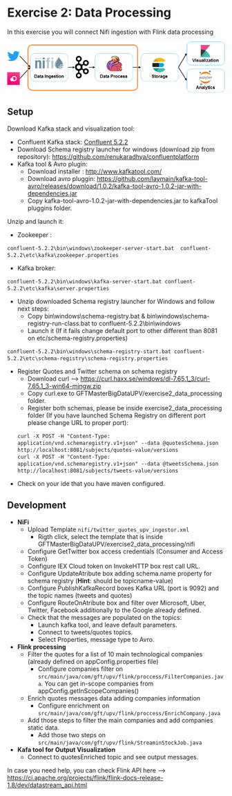 # Exercise 2: Data Processing

In this exercise you will connect Nifi ingestion with Flink data processing

![Exercise architecture](../img/architecture_exercise2.png)

## Setup

Download Kafka stack and visualization tool:

* Confluent Kafka stack: [Confluent 5.2.2](http://packages.confluent.io/archive/5.2/confluent-5.2.2-2.11.tar.gz?_ga=2.174462370.1890803127.1563567511-395073974.1561650126)
* Download Schema registry launcher for windows (download zip from repository): https://github.com/renukaradhya/confluentplatform
* Kafka tool & Avro plugin:
	* Download installer : http://www.kafkatool.com/ 
	* Download avro pluggin: https://github.com/laymain/kafka-tool-avro/releases/download/1.0.2/kafka-tool-avro-1.0.2-jar-with-dependencies.jar
	* Copy kafka-tool-avro-1.0.2-jar-with-dependencies.jar to kafkaTool pluggins folder.
	
Unzip and launch it:

* Zookeeper :
```
confluent-5.2.2\bin\windows\zookeeper-server-start.bat  confluent-5.2.2\etc\kafka\zookeeper.properties
```

* Kafka broker:
```
confluent-5.2.2\bin\windows\kafka-server-start.bat confluent-5.2.2\etc\kafka\server.properties
```

* Unzip  downloaded Schema registry launcher for Windows and follow next steps:
	* Copy bin\windows\schema-registry.bat & bin\windows\schema-registry-run-class.bat to confluent-5.2.2\bin\windows
	* Launch it (If it fails change default port to other different than 8081 on etc/schema-registry.properties)
```
confluent-5.2.2\bin\windows\schema-registry-start.bat confluent-5.2.2\etc\schema-registry\schema-registry.properties
```

* Register Quotes and Twitter schema on schema registry
	* Download curl --> https://curl.haxx.se/windows/dl-7.65.1_3/curl-7.65.1_3-win64-mingw.zip
	* Copy curl.exe to GFTMasterBigDataUPV/exercise2_data_processing folder.  
	* Register both schemas, please be inside exercise2_data_processing folder (If you have launched Schema Registry on different  port please change URL to proper port):
	```
	curl -X POST -H "Content-Type: application/vnd.schemaregistry.v1+json" --data @quotesSchema.json http://localhost:8081/subjects/quotes-value/versions
	curl -X POST -H "Content-Type: application/vnd.schemaregistry.v1+json" --data @tweetsSchema.json http://localhost:8081/subjects/tweets-value/versions
	```
* Check on your ide that you have maven configured.

## Development

* **NiFi**
	* Upload Template `nifi/twitter_quotes_upv_ingestor.xml` 
		* Rigth click, select the template that is inside GFTMasterBigDataUPV/exercise2_data_processing/nifi
	* Configure GetTwitter box access credentials (Consumer and Access Token)
	* Configure IEX Cloud token on InvokeHTTP box rest call URL.
	* Configure UpdateAtribute box adding schema.name property for schema registry (**Hint**: should be topicname-value)
	* Configure PublishKafkaRecord boxes Kafka URL (port is 9092) and the topic names (tweets and quotes)
	* Configure RouteOnAtribute box and filter over Microsoft, Uber, Twitter, Facebook additionally to the Google already defined.
	* Check that the messages are populated on the topics:
		* Launch kafka tool, and leave default parameters.
		* Connect to tweets/quotes topics. 
		* Select Properties, message type to Avro. 
* **Flink processing**
	* Filter the quotes for a list of 10 main technological companies (already defined on appConfig.properties file) 
		* Configure companies filter on `src/main/java/com/gft/upv/flink/proccess/FilterCompanies.java`. You can  get in-scope companies from appConfig.getInScopeCompanies()
	* Enrich quotes messages data adding companies information 
		* Configure enrichment on `src/main/java/com/gft/upv/flink/proccess/EnrichCompany.java`
	* Add those steps to filter the main companies and add companies static data.  
		* Add those  two steps on `src/main/java/com/gft/upv/flink/StreaminStockJob.java`
* **Kafa tool for Output Visualization**
	* Connect  to quotesEnriched topic and see output messages.

In case you need help, you can check Flink API here --> https://ci.apache.org/projects/flink/flink-docs-release-1.8/dev/datastream_api.html
